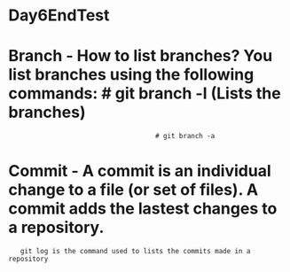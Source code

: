 # Day6EndTest
# Branch - How to list branches? You list branches using the following commands: # git branch -l (Lists the branches)
										 # git branch -a
# Commit - A commit is an individual change to a file (or set of files). A commit adds the lastest changes to a repository.
	   git log is the command used to lists the commits made in a repository 